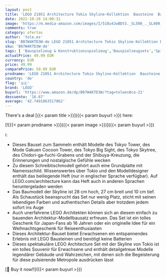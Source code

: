 ```yaml
---
layout: post
title: 'LEGO 21051 Architecture Tokio Skyline-Kollektion  Bausteine  Basteln für Kinder und Erwachsene  Bauset'
date: 2022-10-28 14:00:31
image: 'https://m.media-amazon.com/images/I/518u4JwBDtS._SL500_._SL400_.jpg'
comments: true
category: ofertas
author: 'tole.es'
slug: 'B07W4KTD3W-de LEGO 21051 Architecture Tokio Skyline-Kollektion Bausteine...'
sku: 'B07W4KTD3W-de'
tags: [ 'Bauspielzeug & Konstruktionsspielzeug','Bauspielzeugsets','Spielzeug','lego','🇩🇪', ]
actualPrice: 49.99 EUR
currency: EUR
price: 49.99
comparePrice: 59.99 EUR
prodname: 'LEGO 21051 Architecture Tokio Skyline-Kollektion  Bausteine  Basteln für Kinder und Erwachsene  Bauset'
country: 'de'
flag: '🇩🇪'
brand: 'LEGO'
buyurl: 'https://www.amazon.de/dp/B07W4KTD3W/?tag=tolees0ca-21'
descuento: '16.67'
average: '42.7491863517062'
---
```


There's a deal [{{< param title >}}]({{< param buyurl >}})  here:

[![{{< param prodname >}}]({{< param image >}})]({{< param buyurl >}})

ℹ️:

- Dieses Bauset zum Sammeln enthält Modelle des Tokyo Tower, des Mode Gakuen Cocoon Tower, des Tokyo Big Sight, des Tokyo Skytree, des Chidori-ga-fuchi-Grabens und der Shibuya-Kreuzung, die Erinnerungen und nostalgische Gefühle wecken
- Zu diesem Schreibtischmodell gehört auch eine Grundplatte mit Namensschild. Wissenswertes über Tokio und den Modelldesigner enthält das beiliegende Heft (nur in englischer Sprache verfügbar). Auf LEGO.com/architecture kann das Heft auch in anderen Sprachen heruntergeladen werden
- Das Baumodell der Skyline ist 28 cm hoch, 27 cm breit und 10 cm tief. Als Schaustück beansprucht das Set nur wenig Platz, sticht mit seinen lebendigen Farben und authentischen Details aber trotzdem jedem sofort ins Auge
- Auch unerfahrene LEGO Architekten können sich an diesem einfach zu bauenden Architektur-Modellbausatz erfreuen. Das Set ist ein tolles Geschenk für Japan-Fans ab 16 Jahren oder ein originelle Idee für ein Weihnachtsgeschenk für Reiseenthusiasten
- Dieses Architektur-Bauset bietet Erwachsenen ein entspannendes Erlebnis mit LEGO Bausteinen und benötigt keine Batterien
- Dieses spektakuläre LEGO Architecture Set mit der Skyline von Tokio ist ein tolles Souvenir für Erwachsene und enthält detailgetreue Modelle legendärer Gebäude und Wahrzeichen, mit denen sich die Begeisterung für diese pulsierende Metropole ausdrücken lässt

[🛒 Buy it now!!]({{< param buyurl >}})

